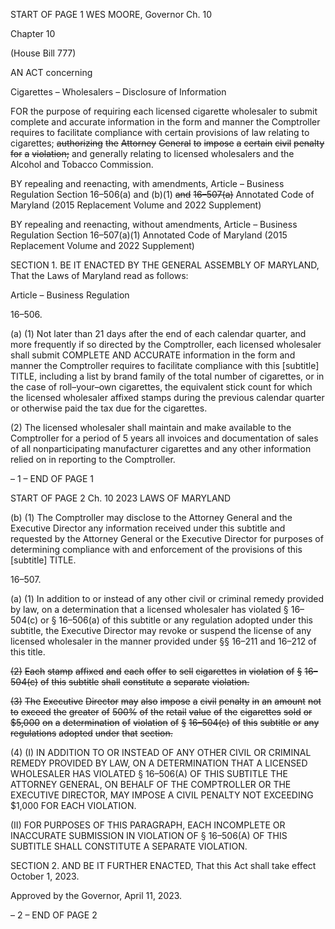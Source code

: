 START OF PAGE 1
WES MOORE, Governor Ch. 10

Chapter 10

(House Bill 777)

AN ACT concerning

Cigarettes – Wholesalers – Disclosure of Information

FOR the purpose of requiring each licensed cigarette wholesaler to submit complete and
accurate information in the form and manner the Comptroller requires to facilitate
compliance with certain provisions of law relating to cigarettes; ~~authorizing~~ ~~the~~
~~Attorney~~ ~~General~~ ~~to~~ ~~impose~~ ~~a~~ ~~certain~~ ~~civil~~ ~~penalty~~ ~~for~~ ~~a~~ ~~violation;~~ and generally
relating to licensed wholesalers and the Alcohol and Tobacco Commission.

BY repealing and reenacting, with amendments,
Article – Business Regulation
Section 16–506(a) and (b)(1) ~~and~~ ~~16–507(a)~~
Annotated Code of Maryland
(2015 Replacement Volume and 2022 Supplement)

BY repealing and reenacting, without amendments,
Article – Business Regulation
Section 16–507(a)(1)
Annotated Code of Maryland
(2015 Replacement Volume and 2022 Supplement)

SECTION 1. BE IT ENACTED BY THE GENERAL ASSEMBLY OF MARYLAND,
That the Laws of Maryland read as follows:

Article – Business Regulation

16–506.

(a) (1) Not later than 21 days after the end of each calendar quarter, and more
frequently if so directed by the Comptroller, each licensed wholesaler shall submit
COMPLETE AND ACCURATE information in the form and manner the Comptroller requires
to facilitate compliance with this [subtitle] TITLE, including a list by brand family of the
total number of cigarettes, or in the case of roll–your–own cigarettes, the equivalent stick
count for which the licensed wholesaler affixed stamps during the previous calendar
quarter or otherwise paid the tax due for the cigarettes.

(2) The licensed wholesaler shall maintain and make available to the
Comptroller for a period of 5 years all invoices and documentation of sales of all
nonparticipating manufacturer cigarettes and any other information relied on in reporting
to the Comptroller.

– 1 –
END OF PAGE 1

START OF PAGE 2
Ch. 10 2023 LAWS OF MARYLAND

(b) (1) The Comptroller may disclose to the Attorney General and the
Executive Director any information received under this subtitle and requested by the
Attorney General or the Executive Director for purposes of determining compliance with
and enforcement of the provisions of this [subtitle] TITLE.

16–507.

(a) (1) In addition to or instead of any other civil or criminal remedy provided
by law, on a determination that a licensed wholesaler has violated § 16–504(c) or §
16–506(a) of this subtitle or any regulation adopted under this subtitle, the Executive
Director may revoke or suspend the license of any licensed wholesaler in the manner
provided under §§ 16–211 and 16–212 of this title.

~~(2)~~ ~~Each~~ ~~stamp~~ ~~affixed~~ ~~and~~ ~~each~~ ~~offer~~ ~~to~~ ~~sell~~ ~~cigarettes~~ ~~in~~ ~~violation~~ ~~of~~ ~~§~~
~~16–504(c)~~ ~~of~~ ~~this~~ ~~subtitle~~ ~~shall~~ ~~constitute~~ ~~a~~ ~~separate~~ ~~violation.~~

~~(3)~~ ~~The~~ ~~Executive~~ ~~Director~~ ~~may~~ ~~also~~ ~~impose~~ ~~a~~ ~~civil~~ ~~penalty~~ ~~in~~ ~~an~~ ~~amount~~
~~not~~ ~~to~~ ~~exceed~~ ~~the~~ ~~greater~~ ~~of~~ ~~500%~~ ~~of~~ ~~the~~ ~~retail~~ ~~value~~ ~~of~~ ~~the~~ ~~cigarettes~~ ~~sold~~ ~~or~~ ~~$5,000~~ ~~on~~ ~~a~~
~~determination~~ ~~of~~ ~~violation~~ ~~of~~ ~~§~~ ~~16–504(c)~~ ~~of~~ ~~this~~ ~~subtitle~~ ~~or~~ ~~any~~ ~~regulations~~ ~~adopted~~ ~~under~~
~~that~~ ~~section.~~

(4) (I) IN ADDITION TO OR INSTEAD OF ANY OTHER CIVIL OR
CRIMINAL REMEDY PROVIDED BY LAW, ON A DETERMINATION THAT A LICENSED
WHOLESALER HAS VIOLATED § 16–506(A) OF THIS SUBTITLE THE ATTORNEY
GENERAL, ON BEHALF OF THE COMPTROLLER OR THE EXECUTIVE DIRECTOR, MAY
IMPOSE A CIVIL PENALTY NOT EXCEEDING $1,000 FOR EACH VIOLATION.

(II) FOR PURPOSES OF THIS PARAGRAPH, EACH INCOMPLETE
OR INACCURATE SUBMISSION IN VIOLATION OF § 16–506(A) OF THIS SUBTITLE
SHALL CONSTITUTE A SEPARATE VIOLATION.

SECTION 2. AND BE IT FURTHER ENACTED, That this Act shall take effect
October 1, 2023.

Approved by the Governor, April 11, 2023.

– 2 –
END OF PAGE 2